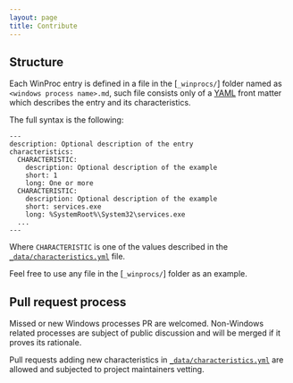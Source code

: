 ```yaml
---
layout: page
title: Contribute
---
```


## Structure

Each WinProc entry is defined in a file in the [`_winprocs/`] folder named as `<windows process name>.md`, such file consists only of a [YAML] front matter which describes the entry and its characteristics.

The full syntax is the following:

```
---
description: Optional description of the entry
characteristics:
  CHARACTERISTIC:
    description: Optional description of the example
    short: 1
    long: One or more
  CHARACTERISTIC:
    description: Optional description of the example
    short: services.exe
    long: %SystemRoot%\System32\services.exe
  ...
---
```

Where `CHARACTERISTIC` is one of the values described in the [`_data/characteristics.yml`] file.

Feel free to use any file in the [`_winprocs/`] folder as an example.

## Pull request process

Missed or new Windows processes PR are welcomed. Non-Windows related processes are subject of public discussion and will be merged if it proves its rationale.

Pull requests adding new characteristics in [`_data/characteristics.yml`] are allowed and subjected to project maintainers vetting.

[YAML]: http://yaml.org/
[`_data/characteristics.yml`]: https://github.com/dfirtips/winprocs.dfir.tips/blob/master/_data/characteristics.yml
